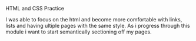 HTML and CSS Practice

I was able to focus on the html and become more comfortable with links, lists and having ultiple pages with the same style. As i progress through this module i want to start semantically sectioning off my pages.
